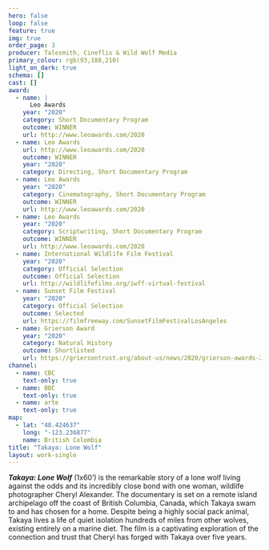 ```yaml
---
hero: false
loop: false
feature: true
img: true
order_page: 3
producer: Talesmith, Cineflix & Wild Wolf Media
primary_colour: rgb(93,188,210)
light_on_dark: true
schema: []
cast: []
award:
  - name: |
      Leo Awards
    year: "2020"
    category: Short Documentary Program
    outcome: WINNER
    url: http://www.leoawards.com/2020
  - name: Leo Awards
    url: http://www.leoawards.com/2020
    outcome: WINNER
    year: "2020"
    category: Directing, Short Documentary Program
  - name: Leo Awards
    year: "2020"
    category: Cinematography, Short Documentary Program
    outcome: WINNER
    url: http://www.leoawards.com/2020
  - name: Leo Awards
    year: "2020"
    category: Scriptwriting, Short Documentary Program
    outcome: WINNER
    url: http://www.leoawards.com/2020
  - name: International Wildlife Film Festival
    year: "2020"
    category: Official Selection
    outcome: Official Selection
    url: http://wildlifefilms.org/iwff-virtual-festival
  - name: Sunset Film Festival
    year: "2020"
    category: Official Selection
    outcome: Selected
    url: https://filmfreeway.com/SunsetFilmFestivalLosAngeles
  - name: Grierson Award
    year: "2020"
    category: Natural History
    outcome: Shortlisted
    url: https://griersontrust.org/about-us/news/2020/grierson-awards-2020-shortlist.html
channel:
  - name: CBC
    text-only: true
  - name: BBC
    text-only: true
  - name: arte
    text-only: true
map:
  - lat: "48.424637"
    long: "-123.236877"
    name: British Colombia
title: "Takaya: Lone Wolf"
layout: work-single
---
```

_**Takaya: Lone Wolf**_ (1x60’) is the remarkable story of a lone wolf living against the odds and its incredibly close bond with one woman, wildlife photographer Cheryl Alexander. The documentary is set on a remote island archipelago off the coast of British Columbia, Canada, which Takaya swam to and has chosen for a home. Despite being a highly social pack animal, Takaya lives a life of quiet isolation hundreds of miles from other wolves, existing entirely on a marine diet. The film is a captivating exploration of the connection and trust that Cheryl has forged with Takaya over five years.
